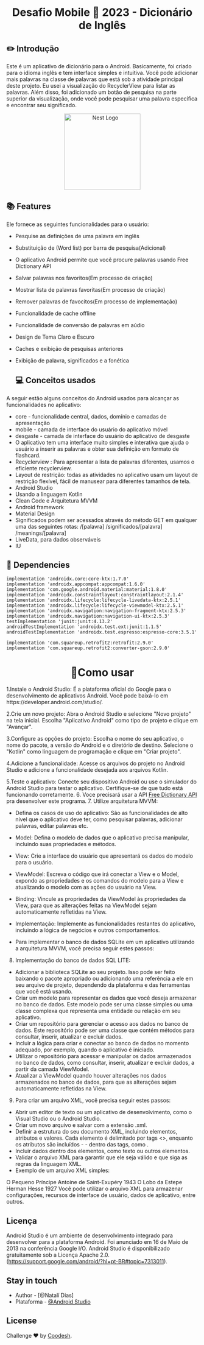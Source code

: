 

 <h1 align="center">
  Desafio Mobile 🏅 2023 - Dicionário de Inglês
</h1>




  ## ✏️ Introdução

  Este é um aplicativo de dicionário para o Android. Basicamente, foi criado para o idioma inglês e tem interface simples e intuitiva.
  Você pode adicionar mais palavras na classe de palavras que está sob a atividade principal deste projeto. Eu usei a visualização do RecyclerView para listar as  
  palavras. Além disso, foi adicionado um botão de pesquisa na parte superior da visualização, onde você pode pesquisar uma palavra específica e encontrar seu significado.
  



<p align="center">
  <a href="https://media.discordapp.net/attachments/1019265341311963186/1070501163625087057/Original2x.png?width=720&height=221" target="blank"><img src="https://media.discordapp.net/attachments/1019265341311963186/1070501163625087057/Original2x.png?width=720&height=221" width="200" alt="Nest Logo" /></a>
</p>


  ## 📚 Features


Ele fornece as seguintes funcionalidades para o usuário:

- Pesquise as definições de uma palavra em inglês
- Substituição de (Word list) por barra de pesquisa(Adicional)
- O aplicativo Android permite que você procure palavras usando Free Dictionary API
- Salvar palavras nos favoritos(Em processo de criação)
- Mostrar lista de palavras favoritas(Em processo de criação)
- Remover palavras de favocitos(Em processo de implementação)
- Funcionalidade de cache offline
- Funcionalidade de conversão de palavras em aúdio
- Design de Tema Claro e Escuro
- Caches e exibição de pesquisas anteriores
- Exibição de palavra, significados e a fonética


  ## 💻 Conceitos usados

 A seguir estão alguns conceitos do Android usados para alcançar as funcionalidades no aplicativo:

- core - funcionalidade central, dados, domínio e camadas de apresentação
- mobile - camada de interface do usuário do aplicativo móvel
- desgaste - camada de interface do usuário do aplicativo de desgaste
- O aplicativo tem uma interface muito simples e interativa que ajuda o usuário a inserir as palavras e obter sua definição em formato de flashcard.
- Recyclerview : Para apresentar a lista de palavras diferentes, usamos o eficiente recyclerview.
- Layout de restrição: todas as atividades no aplicativo usam um layout de restrição flexível, fácil de manusear para diferentes tamanhos de tela.
- Android Studio
- Usando a linguagem Kotlin
- Clean Code e Arquitetura MVVM
- Android framework
- Material Design 
- Significados podem ser acessados através do método GET em qualquer uma das seguintes rotas:
 /[palavra]
 /significados/[palavra]
 /meanings/[palavra]
- LiveData, para dados observáveis
- IU
 
## 📌 Dependencies
    implementation 'androidx.core:core-ktx:1.7.0'
    implementation 'androidx.appcompat:appcompat:1.6.0'
    implementation 'com.google.android.material:material:1.8.0'
    implementation 'androidx.constraintlayout:constraintlayout:2.1.4'
    implementation 'androidx.lifecycle:lifecycle-livedata-ktx:2.5.1'
    implementation 'androidx.lifecycle:lifecycle-viewmodel-ktx:2.5.1'
    implementation 'androidx.navigation:navigation-fragment-ktx:2.5.3'
    implementation 'androidx.navigation:navigation-ui-ktx:2.5.3'
    testImplementation 'junit:junit:4.13.2'
    androidTestImplementation 'androidx.test.ext:junit:1.1.5'
    androidTestImplementation 'androidx.test.espresso:espresso-core:3.5.1'

    implementation 'com.squareup.retrofit2:retrofit:2.9.0'
    implementation 'com.squareup.retrofit2:converter-gson:2.9.0'


 <h1 align="center">
 📝Como usar
</h1>
1.Instale o Android Studio: É a plataforma oficial do Google para o desenvolvimento de aplicativos Android. Você pode baixá-lo em https://developer.android.com/studio/.

2.Crie um novo projeto: Abra o Android Studio e selecione "Novo projeto" na tela inicial. Escolha "Aplicativo Android" como tipo de projeto e clique em "Avançar".

3.Configure as opções do projeto: Escolha o nome do seu aplicativo, o nome do pacote, a versão do Android e o diretório de destino. Selecione o "Kotlin" como linguagem de programação e clique em "Criar projeto".

4.Adicione a funcionalidade: Acesse os arquivos do projeto no Android Studio e adicione a funcionalidade desejada aos arquivos Kotlin.

5.Teste o aplicativo: Conecte seu dispositivo Android ou use o simulador do Android Studio para testar o aplicativo. Certifique-se de que tudo está funcionando corretamente.
6. Voce precisará usar a API [Free Dictionary API](https://dictionaryapi.dev/) pra desenvolver este programa.
7. Utilize arquitetura MVVM:
- Defina os casos de uso do aplicativo: São as funcionalidades de alto nível que o aplicativo deve ter, como pesquisar palavras, adicionar palavras, editar palavras etc.

- Model: Defina o modelo de dados que o aplicativo precisa manipular, incluindo suas propriedades e métodos.
- View: Crie a interface do usuário que apresentará os dados do modelo para o usuário.
- ViewModel: Escreva o código que irá conectar a View e o Model, expondo as propriedades e os comandos do modelo para a View e atualizando o modelo com as ações do 
  usuário na View.
- Binding: Vincule as propriedades da ViewModel às propriedades da View, para que as alterações feitas na ViewModel sejam automaticamente refletidas na View.
- Implementação: Implemente as funcionalidades restantes do aplicativo, incluindo a lógica de negócios e outros comportamentos.
- Para implementar o banco de dados SQLite em um aplicativo utilizando a arquitetura MVVM, você precisa seguir estes passos:

8. Implementação do banco de dados SQL LITE:
- Adicionar a biblioteca SQLite ao seu projeto. Isso pode ser feito baixando o pacote apropriado ou adicionando uma referência a ele em seu arquivo de projeto, 
  dependendo da plataforma e das ferramentas que você está usando.
- Criar um modelo para representar os dados que você deseja armazenar no banco de dados. Este modelo pode ser uma classe simples ou uma classe complexa que representa 
  uma entidade ou relação em seu aplicativo.
- Criar um repositório para gerenciar o acesso aos dados no banco de dados. Este repositório pode ser uma classe que contém métodos para consultar, inserir, atualizar 
  e excluir dados.
- Incluir a lógica para criar e conectar ao banco de dados no momento adequado, por exemplo, quando o aplicativo é iniciado.
- Utilizar o repositório para acessar e manipular os dados armazenados no banco de dados, como consultar, inserir, atualizar e excluir dados, a partir da camada 
  ViewModel.
- Atualizar a ViewModel quando houver alterações nos dados armazenados no banco de dados, para que as alterações sejam automaticamente refletidas na View.

9.  Para criar um arquivo XML, você precisa seguir estes passos:
- Abrir um editor de texto ou um aplicativo de desenvolvimento, como o Visual Studio ou o Android Studio.
- Criar um novo arquivo e salvar com a extensão .xml.
- Definir a estrutura do seu documento XML, incluindo elementos, atributos e valores. Cada elemento é delimitado por tags <>, enquanto os atributos são incluídos - -
  dentro das tags, como <elemento atributo="valor">.
- Incluir dados dentro dos elementos, como texto ou outros elementos.
- Validar o arquivo XML para garantir que ele seja válido e que siga as regras da linguagem XML.
- Exemplo de um arquivo XML simples:
 <?xml version="1.0"?>
<livros>
  <livro>
    <título>O Pequeno Príncipe</título>
    <autor>Antoine de Saint-Exupéry</autor>
    <ano>1943</ano>
  </livro>
  <livro>
    <título>O Lobo da Estepe</título>
    <autor>Herman Hesse</autor>
    <ano>1927</ano>
  </livro>
</livros>
Você pode utilizar o arquivo XML para armazenar configurações, recursos de interface de usuário, dados de aplicativo, entre outros.


## Licença
Android Studio é um ambiente de desenvolvimento integrado para desenvolver para a plataforma Android. Foi anunciado em 16 de Maio de 2013 na conferência Google I/O. Android Studio é disponibilizado gratuitamente sob a Licença Apache 2.0.
(https://support.google.com/android/?hl=pt-BR#topic=7313011).

## Stay in touch

- Author - [@Natalí Dias]
- Plataforma - [@Android Studio](https://developer.android.com/studio/intro?hl=pt-br)

## License
Challenge ♥ by [Coodesh](https://coodesh.com).
